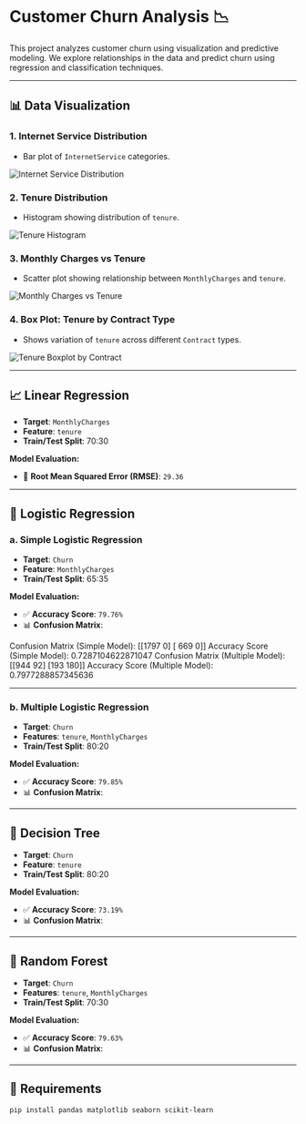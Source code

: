 # Customer Churn Analysis 📉

This project analyzes customer churn using visualization and predictive modeling. We explore relationships in the data and predict churn using regression and classification techniques.

---

## 📊 Data Visualization

### 1. Internet Service Distribution
- Bar plot of `InternetService` categories.

![Internet Service Distribution](images/internet_service_barplot.png)

### 2. Tenure Distribution
- Histogram showing distribution of `tenure`.

![Tenure Histogram](images/tenure_histogram.png)

### 3. Monthly Charges vs Tenure
- Scatter plot showing relationship between `MonthlyCharges` and `tenure`.

![Monthly Charges vs Tenure](images/monthlycharges_tenure_scatter.png)

### 4. Box Plot: Tenure by Contract Type
- Shows variation of `tenure` across different `Contract` types.

![Tenure Boxplot by Contract](images/tenure_contract_boxplot.png)

---

## 📈 Linear Regression

- **Target**: `MonthlyCharges`
- **Feature**: `tenure`
- **Train/Test Split**: 70:30

**Model Evaluation:**
- 🔢 **Root Mean Squared Error (RMSE)**: `29.36`

---

## 🔐 Logistic Regression

### a. Simple Logistic Regression
- **Target**: `Churn`  
- **Feature**: `MonthlyCharges`  
- **Train/Test Split**: 65:35

**Model Evaluation:**
- ✅ **Accuracy Score**: `79.76%`
- 📊 **Confusion Matrix**:




Confusion Matrix (Simple Model):
[[1797    0]
 [ 669    0]]
Accuracy Score (Simple Model): 0.7287104622871047
Confusion Matrix (Multiple Model):
[[944  92]
 [193 180]]
Accuracy Score (Multiple Model): 0.7977288857345636



---

### b. Multiple Logistic Regression
- **Target**: `Churn`  
- **Features**: `tenure`, `MonthlyCharges`  
- **Train/Test Split**: 80:20

**Model Evaluation:**
- ✅ **Accuracy Score**: `79.85%`
- 📊 **Confusion Matrix**:


---

## 🌳 Decision Tree

- **Target**: `Churn`
- **Feature**: `tenure`
- **Train/Test Split**: 80:20

**Model Evaluation:**
- ✅ **Accuracy Score**: `73.19%`
- 📊 **Confusion Matrix**:



---

## 🌲 Random Forest

- **Target**: `Churn`
- **Features**: `tenure`, `MonthlyCharges`
- **Train/Test Split**: 70:30

**Model Evaluation:**
- ✅ **Accuracy Score**: `79.63%`
- 📊 **Confusion Matrix**:




---

## 🧪 Requirements

```bash
pip install pandas matplotlib seaborn scikit-learn


